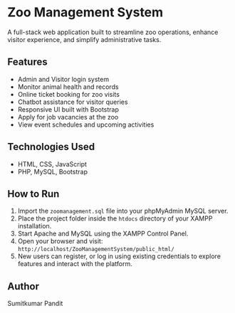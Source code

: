 
# Zoo Management System

A full-stack web application built to streamline zoo operations, enhance visitor experience, and simplify administrative tasks.

## Features
- Admin and Visitor login system
- Monitor animal health and records
- Online ticket booking for zoo visits
- Chatbot assistance for visitor queries
- Responsive UI built with Bootstrap
- Apply for job vacancies at the zoo
- View event schedules and upcoming activities

## Technologies Used
- HTML, CSS, JavaScript
- PHP, MySQL, Bootstrap

## How to Run
1. Import the `zoomanagement.sql` file into your phpMyAdmin MySQL server.
2. Place the project folder inside the `htdocs` directory of your XAMPP installation.
3. Start Apache and MySQL using the XAMPP Control Panel.
4. Open your browser and visit: `http://localhost/ZooManagementSystem/public_html/`
5. New users can register, or log in using existing credentials to explore features and interact with the platform.

## Author
Sumitkumar Pandit

